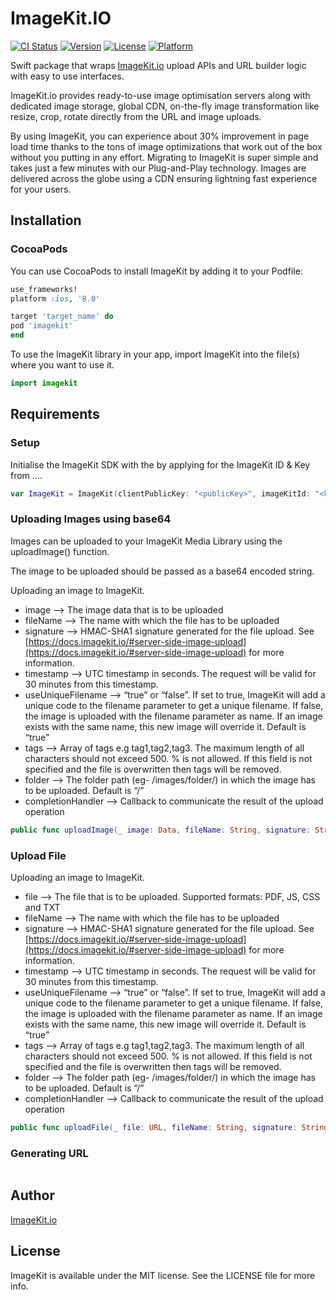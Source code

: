 # ImageKit.IO

[![CI Status](https://img.shields.io/travis/rungtaakki/imagekit.svg?style=flat)](https://travis-ci.org/rungtaakki/imagekit)
[![Version](https://img.shields.io/cocoapods/v/imagekit.svg?style=flat)](https://cocoapods.org/pods/imagekit)
[![License](https://img.shields.io/cocoapods/l/imagekit.svg?style=flat)](https://cocoapods.org/pods/imagekit)
[![Platform](https://img.shields.io/cocoapods/p/imagekit.svg?style=flat)](https://cocoapods.org/pods/imagekit)


Swift package that wraps [ImageKit.io](https://imagekit.io) upload APIs and URL builder logic with easy to use interfaces.

ImageKit.io provides ready-to-use image optimisation servers along with dedicated image storage, global CDN, on-the-fly image transformation like resize, crop, rotate directly from the URL and image uploads.

By using ImageKit, you can experience about 30% improvement in page load time thanks to the tons of image optimizations that work out of the box without you putting in any effort. Migrating to ImageKit is super simple and takes just a few minutes with our Plug-and-Play technology. Images are delivered across the globe using a CDN ensuring lightning fast experience for your users.

## Installation

### CocoaPods

You can use CocoaPods to install ImageKit by adding it to your Podfile:

```ruby
use_frameworks!
platform :ios, '8.0'

target 'target_name' do
pod 'imagekit'
end
```

To use the ImageKit library in your app, import ImageKit into the file(s) where you want to use it.

```swift
import imagekit
```

## Requirements

### Setup

Initialise the ImageKit SDK with the by applying for the ImageKit ID & Key from ....

```swift
var ImageKit = ImageKit(clientPublicKey: "<publicKey>", imageKitId: "<kitID>")
```

### Uploading Images using base64

Images can be uploaded to your ImageKit Media Library using the uploadImage() function. 
<!--The uploadImage() function accepts two arguments - the image to be uploaded and an additional object with different upload options.-->

The image to be uploaded should be passed as a base64 encoded string.

Uploading an image to ImageKit.
- image --> The image data that is to be uploaded
- fileName --> The name with which the file has to be uploaded
- signature --> HMAC-SHA1 signature generated for the file upload. See [https://docs.imagekit.io/#server-side-image-upload](https://docs.imagekit.io/#server-side-image-upload) for more information.
- timestamp --> UTC timestamp in seconds. The request will be valid for 30 minutes from this timestamp.
- useUniqueFilename --> “true” or “false”. If set to true, ImageKit will add a unique code to the filename parameter to get a unique filename. If false, the image is uploaded with the filename parameter as name. If an image exists with the same name, this new image will override it. Default is “true”
- tags --> Array of tags e.g tag1,tag2,tag3. The maximum length of all characters should not exceed 500. % is not allowed. If this field is not specified and the file is overwritten then tags will be removed.
- folder --> The folder path (eg- /images/folder/) in which the image has to be uploaded. Default is “/”
- completionHandler --> Callback to communicate the result of the upload operation

```swift
public func uploadImage(_ image: Data, fileName: String, signature: String, timestamp: Date, useUniqueFilename: Bool = true, tags: Array<String>?, folder: String?, completionHandler: @escaping (_ data: UploadResponse?, _ isSuccessful: Bool, _ error: UploadError?) -> Void)
```

### Upload File

Uploading an image to ImageKit.
- file --> The file that is to be uploaded. Supported formats: PDF, JS, CSS and TXT
- fileName --> The name with which the file has to be uploaded
- signature --> HMAC-SHA1 signature generated for the file upload. See [https://docs.imagekit.io/#server-side-image-upload](https://docs.imagekit.io/#server-side-image-upload) for more information.
- timestamp --> UTC timestamp in seconds. The request will be valid for 30 minutes from this timestamp.
- useUniqueFilename --> “true” or “false”. If set to true, ImageKit will add a unique code to the filename parameter to get a unique filename. If false, the image is uploaded with the filename parameter as name. If an image exists with the same name, this new image will override it. Default is “true”
- tags --> Array of tags e.g tag1,tag2,tag3. The maximum length of all characters should not exceed 500. % is not allowed. If this field is not specified and the file is overwritten then tags will be removed.
- folder --> The folder path (eg- /images/folder/) in which the image has to be uploaded. Default is “/”
- completionHandler --> Callback to communicate the result of the upload operation

```swift
public func uploadFile(_ file: URL, fileName: String, signature: String, timestamp: Date, useUniqueFilename: Bool = true, tags: Array<String>?, folder: String?, completionHandler: @escaping (_ data: UploadResponse?, _ isSuccessful: Bool, _ error: UploadError?) -> Void)
```

### Generating URL

```swift

```

## Author

[ImageKit.io](https://imagekit.io)

## License

ImageKit is available under the MIT license. See the LICENSE file for more info.
